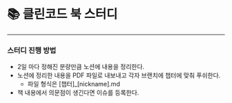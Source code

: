 # :books: 클린코드 북 스터디

<hr>

### 스터디 진행 방법

- 2일 마다 정해진 분량만큼 노션에 내용을 정리한다.
- 노션에 정리한 내용을 PDF 파일로 내보내고 각자 브랜치에 챕터에 맞춰 푸쉬한다.
  - 파일 형식은 [챕터]\_[nickname].md
- 책 내용에서 의문점이 생긴다면 이슈를 등록한다.
